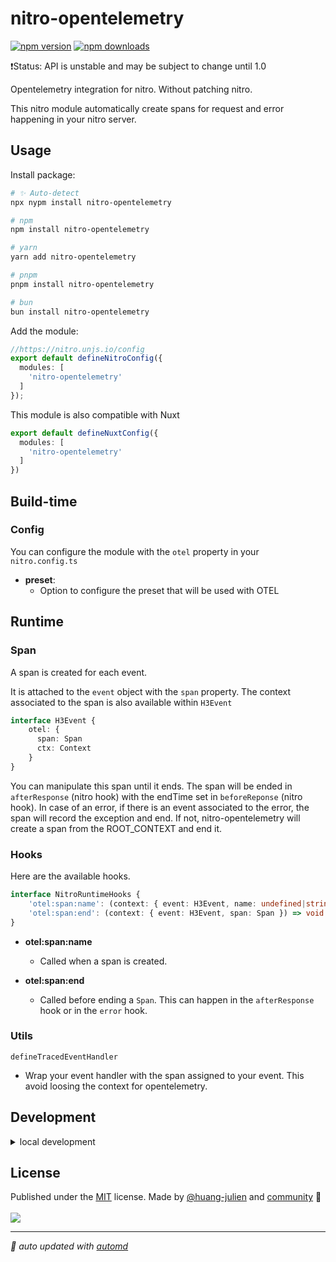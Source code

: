 # nitro-opentelemetry

<!-- automd:badges color=yellow -->

[![npm version](https://img.shields.io/npm/v/nitro-opentelemetry?color=yellow)](https://npmjs.com/package/nitro-opentelemetry)
[![npm downloads](https://img.shields.io/npm/dm/nitro-opentelemetry?color=yellow)](https://npmjs.com/package/nitro-opentelemetry)

<!-- /automd -->

❗Status: API is unstable and may be subject to change until 1.0

Opentelemetry integration for nitro. Without patching nitro.

This nitro module automatically create spans for request and error happening in your nitro server.

## Usage

Install package:

<!-- automd:pm-install -->

```sh
# ✨ Auto-detect
npx nypm install nitro-opentelemetry

# npm
npm install nitro-opentelemetry

# yarn
yarn add nitro-opentelemetry

# pnpm
pnpm install nitro-opentelemetry

# bun
bun install nitro-opentelemetry
```

<!-- /automd -->

Add the module:

```ts
//https://nitro.unjs.io/config
export default defineNitroConfig({
  modules: [
    'nitro-opentelemetry'
  ]
});
```

This module is also compatible with Nuxt

```ts
export default defineNuxtConfig({
  modules: [
    'nitro-opentelemetry'
  ]
})
```

<!-- /automd -->

## Build-time

### Config

You can configure the module with the `otel` property in your `nitro.config.ts`

- **preset**:
  - Option to configure the preset that will be used with OTEL

## Runtime

### Span

A span is created for each event. 

It is attached to the `event` object with the `span` property. The context associated to the span is also available within `H3Event`

````ts
interface H3Event {
    otel: {
      span: Span
      ctx: Context
    }
}
````

You can manipulate this span until it ends. The span will be ended in `afterResponse` (nitro hook) with the endTime set in `beforeReponse` (nitro hook).
In case of an error, if there is an event associated to the error, the span will record the exception and end. If not, nitro-opentelemetry will create a span from the ROOT_CONTEXT and end it.

### Hooks

Here are the available hooks.

```ts
interface NitroRuntimeHooks {
    'otel:span:name': (context: { event: H3Event, name: undefined|string }) => void
    'otel:span:end': (context: { event: H3Event, span: Span }) => void
}
```

- **otel:span:name**
    - Called when a span is created.

- **otel:span:end**
    - Called before ending a `Span`. This can happen in the `afterResponse` hook or in the `error` hook.

### Utils

`defineTracedEventHandler`
- Wrap your event handler with the span assigned to your event. This avoid loosing the context for opentelemetry.

## Development

<details>

<summary>local development</summary>

- Clone this repository
- Install latest LTS version of [Node.js](https://nodejs.org/en/)
- Enable [Corepack](https://github.com/nodejs/corepack) using `corepack enable`
- Install dependencies using `pnpm install`
- Run interactive tests using `pnpm dev`

</details>

## License

<!-- automd:contributors license=MIT github=nitro-opentelemetry author=huang-julien -->

Published under the [MIT](https://github.com/nitro-opentelemetry/blob/main/LICENSE) license.
Made by [@huang-julien](https://github.com/huang-julien) and [community](https://github.com/nitro-opentelemetry/graphs/contributors) 💛
<br><br>
<a href="https://github.com/nitro-opentelemetry/graphs/contributors">
<img src="https://contrib.rocks/image?repo=nitro-opentelemetry" />
</a>

<!-- /automd -->

<!-- automd:with-automd -->

---

_🤖 auto updated with [automd](https://automd.unjs.io)_

<!-- /automd -->
